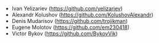- Ivan Yelizariev (https://github.com/yelizariev)
- Alexandr Kolushov (https://github.com/KolushovAlexandr)
- Denis Mudarisov (https://github.com/trojikman)
- Eugene Molotov (https://github.com/em230418)
- Victor Bykov (https://github.com/BykovVik)
